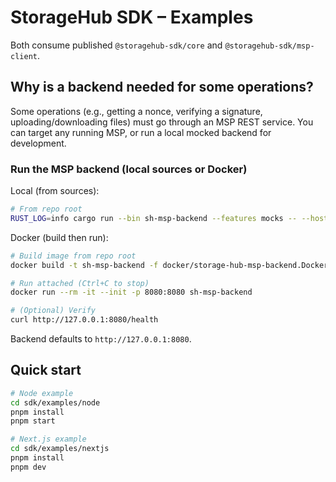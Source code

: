 # StorageHub SDK – Examples

Both consume published `@storagehub-sdk/core` and `@storagehub-sdk/msp-client`.

## Why is a backend needed for some operations?

Some operations (e.g., getting a nonce, verifying a signature, uploading/downloading files) must go through an MSP REST service. You can target any running MSP, or run a local mocked backend for development.

### Run the MSP backend (local sources or Docker)

Local (from sources):

```bash
# From repo root
RUST_LOG=info cargo run --bin sh-msp-backend --features mocks -- --host 127.0.0.1 --port 8080
```

Docker (build then run):

```bash
# Build image from repo root
docker build -t sh-msp-backend -f docker/storage-hub-msp-backend.Dockerfile .

# Run attached (Ctrl+C to stop)
docker run --rm -it --init -p 8080:8080 sh-msp-backend

# (Optional) Verify
curl http://127.0.0.1:8080/health
```

Backend defaults to `http://127.0.0.1:8080`.

## Quick start

```bash
# Node example
cd sdk/examples/node
pnpm install
pnpm start

# Next.js example
cd sdk/examples/nextjs
pnpm install
pnpm dev
```
